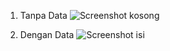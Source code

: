 1. Tanpa Data
   ![Screenshot kosong](https://github.com/user-attachments/assets/5e255481-2e54-4d03-af22-f9b1d6428253)

2. Dengan Data
   ![Screenshot isi](https://github.com/user-attachments/assets/b659a90a-eb52-4dd2-a2da-5cee34eb7f6a)
